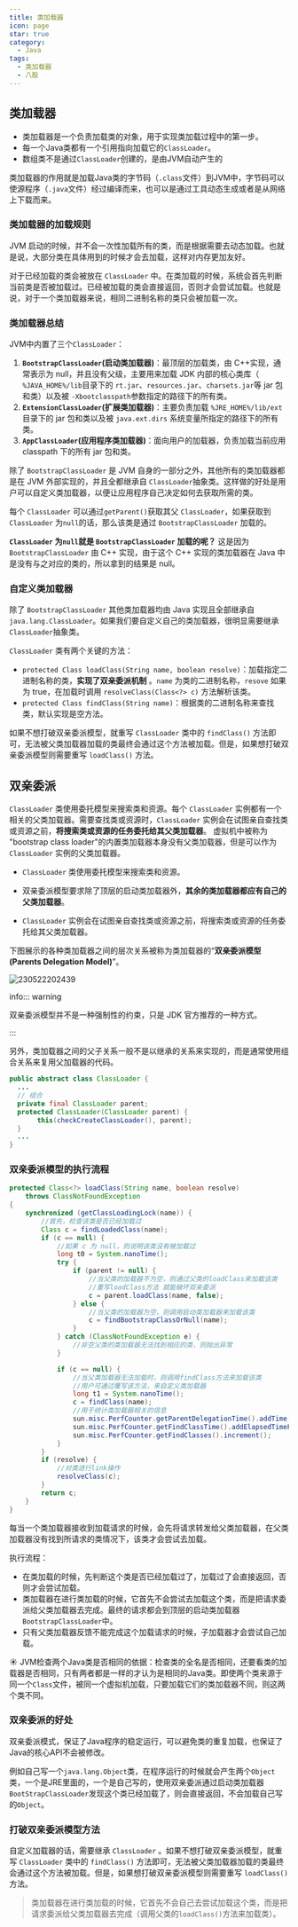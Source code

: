 ```yaml
---
title: 类加载器
icon: page
star: true
category:
  - Java
tags:
  - 类加载器
  - 八股
---
```

## 类加载器

- 类加载器是一个负责加载类的对象，用于实现类加载过程中的第一步。
- 每一个Java类都有一个引用指向加载它的`ClassLoader`。
- 数组类不是通过`ClassLoader`创建的，是由JVM自动产生的

类加载器的作用就是加载Java类的字节码（`.class`文件）到JVM中，字节码可以使源程序（`.java`文件）经过编译而来，也可以是通过工具动态生成或者是从网络上下载而来。

<!-- more -->

### 类加载器的加载规则

JVM 启动的时候，并不会一次性加载所有的类，而是根据需要去动态加载。也就是说，大部分类在具体用到的时候才会去加载，这样对内存更加友好。

对于已经加载的类会被放在 `ClassLoader` 中。在类加载的时候，系统会首先判断当前类是否被加载过。已经被加载的类会直接返回，否则才会尝试加载。也就是说，对于一个类加载器来说，相同二进制名称的类只会被加载一次。

### 类加载器总结

JVM中内置了三个`ClassLoader`：

1. **`BootstrapClassLoader`(启动类加载器)**：最顶层的加载类，由 C++实现，通常表示为 null，并且没有父级，主要用来加载 JDK 内部的核心类库（ `%JAVA_HOME%/lib`目录下的 `rt.jar`、`resources.jar`、`charsets.jar`等 jar 包和类）以及被 `-Xbootclasspath`参数指定的路径下的所有类。
2. **`ExtensionClassLoader`(扩展类加载器)**：主要负责加载 `%JRE_HOME%/lib/ext` 目录下的 jar 包和类以及被 `java.ext.dirs` 系统变量所指定的路径下的所有类。
3. **`AppClassLoader`(应用程序类加载器)**：面向用户的加载器，负责加载当前应用 classpath 下的所有 jar 包和类。

除了 `BootstrapClassLoader` 是 JVM 自身的一部分之外，其他所有的类加载器都是在 JVM 外部实现的，并且全都继承自 `ClassLoader`抽象类。这样做的好处是用户可以自定义类加载器，以便让应用程序自己决定如何去获取所需的类。

每个 `ClassLoader` 可以通过`getParent()`获取其父 `ClassLoader`，如果获取到 `ClassLoader` 为`null`的话，那么该类是通过 `BootstrapClassLoader` 加载的。

 **`ClassLoader` 为`null`就是 `BootstrapClassLoader` 加载的呢？** 这是因为`BootstrapClassLoader` 由 C++ 实现，由于这个 C++ 实现的类加载器在 Java 中是没有与之对应的类的，所以拿到的结果是 null。

### 自定义类加载器

除了 `BootstrapClassLoader` 其他类加载器均由 Java 实现且全部继承自`java.lang.ClassLoader`。如果我们要自定义自己的类加载器，很明显需要继承 `ClassLoader`抽象类。

`ClassLoader` 类有两个关键的方法：

- `protected Class loadClass(String name, boolean resolve)`：加载指定二进制名称的类，**实现了双亲委派机制** 。`name` 为类的二进制名称，`resove` 如果为 true，在加载时调用 `resolveClass(Class<?> c)` 方法解析该类。
- `protected Class findClass(String name)`：根据类的二进制名称来查找类，默认实现是空方法。

如果不想打破双亲委派模型，就重写 `ClassLoader` 类中的 `findClass()` 方法即可，无法被父类加载器加载的类最终会通过这个方法被加载。但是，如果想打破双亲委派模型则需要重写 `loadClass()` 方法。

## 双亲委派

`ClassLoader` 类使用委托模型来搜索类和资源。每个 `ClassLoader` 实例都有一个相关的父类加载器。需要查找类或资源时，`ClassLoader` 实例会在试图亲自查找类或资源之前，**将搜索类或资源的任务委托给其父类加载器**。 虚拟机中被称为 "bootstrap class loader"的内置类加载器本身没有父类加载器，但是可以作为 `ClassLoader` 实例的父类加载器。

- `ClassLoader` 类使用委托模型来搜索类和资源。

- 双亲委派模型要求除了顶层的启动类加载器外，**其余的类加载器都应有自己的父类加载器**。

- `ClassLoader` 实例会在试图亲自查找类或资源之前，将搜索类或资源的任务委托给其父类加载器。

下图展示的各种类加载器之间的层次关系被称为类加载器的“**双亲委派模型(Parents Delegation Model)**”。

![230522202439](/markdown/230522202439.jpg)

info::: warning

双亲委派模型并不是一种强制性的约束，只是 JDK 官方推荐的一种方式。

:::

另外，类加载器之间的父子关系一般不是以继承的关系来实现的，而是通常使用组合关系来复用父加载器的代码。

```java
public abstract class ClassLoader {
  ...
  // 组合
  private final ClassLoader parent;
  protected ClassLoader(ClassLoader parent) {
       this(checkCreateClassLoader(), parent);
  }
  ...
}
```

### 双亲委派模型的执行流程

```java
protected Class<?> loadClass(String name, boolean resolve)
    throws ClassNotFoundException
{
    synchronized (getClassLoadingLock(name)) {
        //首先，检查该类是否已经加载过
        Class c = findLoadedClass(name);
        if (c == null) {
            //如果 c 为 null，则说明该类没有被加载过
            long t0 = System.nanoTime();
            try {
                if (parent != null) {
                    //当父类的加载器不为空，则通过父类的loadClass来加载该类				
                    //重写loadClass方法	就能破坏双亲委派
                    c = parent.loadClass(name, false);
                } else {
                    //当父类的加载器为空，则调用启动类加载器来加载该类
                    c = findBootstrapClassOrNull(name);
                }
            } catch (ClassNotFoundException e) {
                //非空父类的类加载器无法找到相应的类，则抛出异常
            }

            if (c == null) {
                //当父类加载器无法加载时，则调用findClass方法来加载该类
                //用户可通过覆写该方法，来自定义类加载器
                long t1 = System.nanoTime();
                c = findClass(name);
                //用于统计类加载器相关的信息
                sun.misc.PerfCounter.getParentDelegationTime().addTime(t1 - t0);
                sun.misc.PerfCounter.getFindClassTime().addElapsedTimeFrom(t1);
                sun.misc.PerfCounter.getFindClasses().increment();
            }
        }
        if (resolve) {
            //对类进行link操作
            resolveClass(c);
        }
        return c;
    }
}
```

每当一个类加载器接收到加载请求的时候，会先将请求转发给父类加载器，在父类加载器没有找到所请求的类情况下，该类才会尝试去加载。

执行流程：

- 在类加载的时候，先判断这个类是否已经加载过了，加载过了会直接返回，否则才会尝试加载。
- 类加载器在进行类加载的时候，它首先不会尝试去加载这个类，而是把请求委派给父类加载器去完成。最终的请求都会到顶层的启动类加载器`BootstrapClassLoader`中。
- 只有父类加载器反馈不能完成这个加载请求的时候，子加载器才会尝试自己加载。

 :sunny: JVM检查两个Java类是否相同的依据：检查类的全名是否相同，还要看类的加载器是否相同，只有两者都是一样的才认为是相同的Java类。即使两个类来源于同一个`Class`文件，被同一个虚拟机加载，只要加载它们的类加载器不同，则这两个类不同。

### 双亲委派的好处

双亲委派模式，保证了Java程序的稳定运行，可以避免类的重复加载，也保证了Java的核心API不会被修改。

例如自己写一个`java.lang.Object`类，在程序运行的时候就会产生两个`Object`类，一个是JRE里面的，一个是自己写的，使用双亲委派通过启动类加载器`BootStrapClassLoader`发现这个类已经加载了，则会直接返回，不会加载自己写的`Object`。

### 打破双亲委派模型方法

自定义加载器的话，需要继承 `ClassLoader` 。如果不想打破双亲委派模型，就重写 `ClassLoader` 类中的 `findClass()` 方法即可，无法被父类加载器加载的类最终会通过这个方法被加载。但是，如果想打破双亲委派模型则需要重写 `loadClass()` 方法。

> 类加载器在进行类加载的时候，它首先不会自己去尝试加载这个类，而是把请求委派给父类加载器去完成（调用父类的`loadClass()`方法来加载类）。

